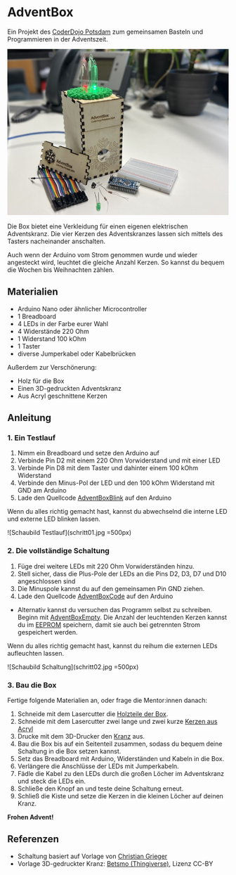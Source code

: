 # AdventBox

Ein Projekt des [CoderDojo Potsdam](https://coderdojopotsdam.github.io/) zum gemeinsamen Basteln und Programmieren in der Adventszeit.

![Schaubild AdventBox](box.jpg)

Die Box bietet eine Verkleidung für einen eigenen elektrischen Adventskranz.
Die vier Kerzen des Adventskranzes lassen sich mittels des Tasters nacheinander anschalten.

Auch wenn der Arduino vom Strom genommen wurde und wieder angesteckt wird, leuchtet die gleiche Anzahl Kerzen. So kannst du bequem die Wochen bis Weihnachten zählen.

## Materialien

- Arduino Nano oder ähnlicher Microcontroller
- 1 Breadboard
- 4 LEDs in der Farbe eurer Wahl
- 4 Widerstände 220 Ohm
- 1 Widerstand 100 kOhm
- 1 Taster
- diverse Jumperkabel oder Kabelbrücken

Außerdem zur Verschönerung:

- Holz für die Box
- Einen 3D-gedruckten Adventskranz
- Aus Acryl geschnittene Kerzen

## Anleitung

### 1. Ein Testlauf

1. Nimm ein Breadboard und setze den Arduino auf
2. Verbinde Pin D2 mit einem 220 Ohm Vorwiderstand und mit einer LED
3. Verbinde Pin D8 mit dem Taster und dahinter einem 100 kOhm Widerstand
4. Verbinde den Minus-Pol der LED und den 100 kOhm Widerstand mit GND am Arduino
5. Lade den Quellcode [AdventBoxBlink](AdventBoxBlink/) auf den Arduino

Wenn du alles richtig gemacht hast, kannst du abwechselnd die interne LED und externe LED blinken lassen.

![Schaubild Testlauf](schritt01.jpg =500px)


### 2. Die vollständige Schaltung

1. Füge drei weitere LEDs mit 220 Ohm Vorwiderständen hinzu.
2. Stell sicher, dass die Plus-Pole der LEDs an die Pins D2, D3, D7 und D10 angeschlossen sind
3. Die Minuspole kannst du auf den gemeinsamen Pin GND ziehen.
4. Lade den Quellcode [AdventBoxCode](AdventBoxCode/) auf den Arduino
  * Alternativ kannst du versuchen das Programm selbst zu schreiben. Beginn mit [AdventBoxEmpty](AdventBoxEmpty/). Die Anzahl der leuchtenden Kerzen kannst du im [EEPROM](https://docs.arduino.cc/learn/built-in-libraries/eeprom/) speichern, damit sie auch bei getrennten Strom gespeichert werden.

Wenn du alles richtig gemacht hast, kannst du reihum die externen LEDs aufleuchten lassen.


![Schaubild Schaltung](schritt02.jpg =500px)

### 3. Bau die Box


Fertige folgende Materialien an, oder frage die Mentor:innen danach:

1. Schneide mit dem Lasercutter die [Holzteile der Box](Lasercuttervorlagen/kasten_schnitt.02mm.svg).
2. Schneide mit dem Lasercutter zwei lange und zwei kurze [Kerzen aus Acryl](Lasercuttervorlagen/kerzen.svg)
3. Drucke mit dem 3D-Drucker den [Kranz](kranz.stl) aus.
4. Bau die Box bis auf ein Seitenteil zusammen, sodass du bequem deine Schaltung in die Box setzen kannst.
5. Setz das Breadboard mit Arduino, Widerständen und Kabeln in die Box.
6. Verlängere die Anschlüsse der LEDs mit Jumperkabeln.
6. Fädle die Kabel zu den LEDs durch die großen Löcher im Adventskranz und steck die LEDs ein.
7. Schließe den Knopf an und teste deine Schaltung erneut.
8. Schließ die Kiste und setze die Kerzen in die kleinen Löcher auf deinen Kranz.

**Frohen Advent!**

## Referenzen

* Schaltung basiert auf Vorlage von [Christian Grieger](https://elektro.turanis.de/html/prj404/index.html)
* Vorlage 3D-gedruckter Kranz: [Betsmo (Thingiverse)](https://www.thingiverse.com/thing:1937138), Lizenz CC-BY

